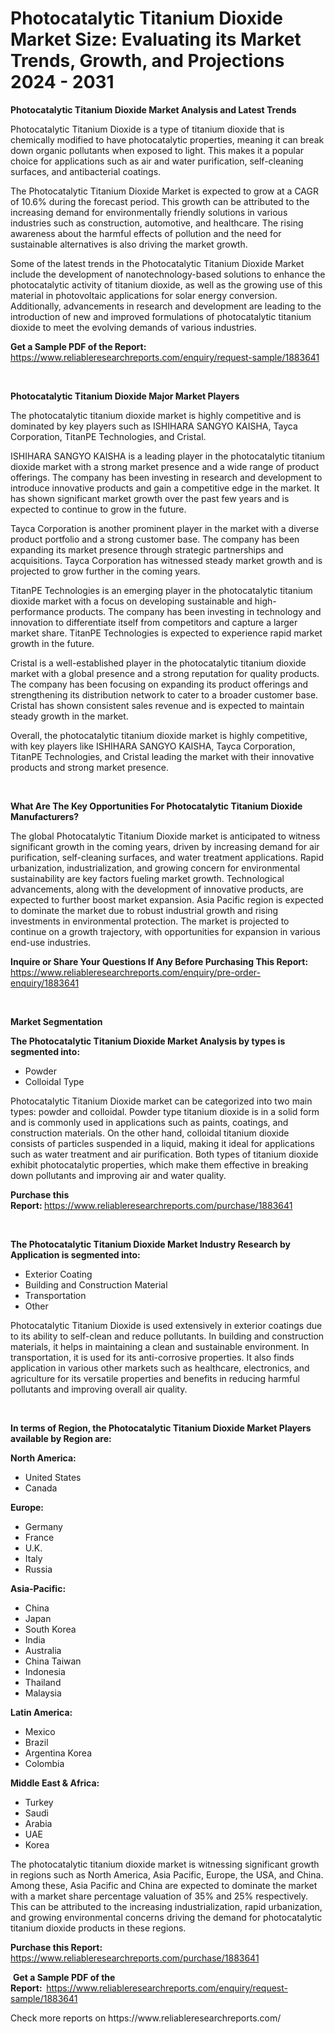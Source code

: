 <p><h1>Photocatalytic Titanium Dioxide Market Size: Evaluating its Market Trends, Growth, and Projections 2024 - 2031</h1></p><p><strong>Photocatalytic Titanium Dioxide Market Analysis and Latest Trends</strong></p>
<p><p>Photocatalytic Titanium Dioxide is a type of titanium dioxide that is chemically modified to have photocatalytic properties, meaning it can break down organic pollutants when exposed to light. This makes it a popular choice for applications such as air and water purification, self-cleaning surfaces, and antibacterial coatings.</p><p>The Photocatalytic Titanium Dioxide Market is expected to grow at a CAGR of 10.6% during the forecast period. This growth can be attributed to the increasing demand for environmentally friendly solutions in various industries such as construction, automotive, and healthcare. The rising awareness about the harmful effects of pollution and the need for sustainable alternatives is also driving the market growth.</p><p>Some of the latest trends in the Photocatalytic Titanium Dioxide Market include the development of nanotechnology-based solutions to enhance the photocatalytic activity of titanium dioxide, as well as the growing use of this material in photovoltaic applications for solar energy conversion. Additionally, advancements in research and development are leading to the introduction of new and improved formulations of photocatalytic titanium dioxide to meet the evolving demands of various industries.</p></p>
<p><strong>Get a Sample PDF of the Report:&nbsp;</strong> <a href="https://www.reliableresearchreports.com/enquiry/request-sample/1883641">https://www.reliableresearchreports.com/enquiry/request-sample/1883641</a></p>
<p>&nbsp;</p>
<p><strong>Photocatalytic Titanium Dioxide Major Market Players</strong></p>
<p><p>The photocatalytic titanium dioxide market is highly competitive and is dominated by key players such as ISHIHARA SANGYO KAISHA, Tayca Corporation, TitanPE Technologies, and Cristal.</p><p>ISHIHARA SANGYO KAISHA is a leading player in the photocatalytic titanium dioxide market with a strong market presence and a wide range of product offerings. The company has been investing in research and development to introduce innovative products and gain a competitive edge in the market. It has shown significant market growth over the past few years and is expected to continue to grow in the future.</p><p>Tayca Corporation is another prominent player in the market with a diverse product portfolio and a strong customer base. The company has been expanding its market presence through strategic partnerships and acquisitions. Tayca Corporation has witnessed steady market growth and is projected to grow further in the coming years.</p><p>TitanPE Technologies is an emerging player in the photocatalytic titanium dioxide market with a focus on developing sustainable and high-performance products. The company has been investing in technology and innovation to differentiate itself from competitors and capture a larger market share. TitanPE Technologies is expected to experience rapid market growth in the future.</p><p>Cristal is a well-established player in the photocatalytic titanium dioxide market with a global presence and a strong reputation for quality products. The company has been focusing on expanding its product offerings and strengthening its distribution network to cater to a broader customer base. Cristal has shown consistent sales revenue and is expected to maintain steady growth in the market.</p><p>Overall, the photocatalytic titanium dioxide market is highly competitive, with key players like ISHIHARA SANGYO KAISHA, Tayca Corporation, TitanPE Technologies, and Cristal leading the market with their innovative products and strong market presence.</p></p>
<p>&nbsp;</p>
<p><strong>What Are The Key Opportunities For Photocatalytic Titanium Dioxide Manufacturers?</strong></p>
<p><p>The global Photocatalytic Titanium Dioxide market is anticipated to witness significant growth in the coming years, driven by increasing demand for air purification, self-cleaning surfaces, and water treatment applications. Rapid urbanization, industrialization, and growing concern for environmental sustainability are key factors fueling market growth. Technological advancements, along with the development of innovative products, are expected to further boost market expansion. Asia Pacific region is expected to dominate the market due to robust industrial growth and rising investments in environmental protection. The market is projected to continue on a growth trajectory, with opportunities for expansion in various end-use industries.</p></p>
<p><strong>Inquire or Share Your Questions If Any Before Purchasing This Report:</strong> <a href="https://www.reliableresearchreports.com/enquiry/pre-order-enquiry/1883641">https://www.reliableresearchreports.com/enquiry/pre-order-enquiry/1883641</a></p>
<p>&nbsp;</p>
<p><strong>Market Segmentation</strong></p>
<p><strong>The Photocatalytic Titanium Dioxide Market Analysis by types is segmented into:</strong></p>
<p><ul><li>Powder</li><li>Colloidal Type</li></ul></p>
<p><p>Photocatalytic Titanium Dioxide market can be categorized into two main types: powder and colloidal. Powder type titanium dioxide is in a solid form and is commonly used in applications such as paints, coatings, and construction materials. On the other hand, colloidal titanium dioxide consists of particles suspended in a liquid, making it ideal for applications such as water treatment and air purification. Both types of titanium dioxide exhibit photocatalytic properties, which make them effective in breaking down pollutants and improving air and water quality.</p></p>
<p><strong>Purchase this Report:&nbsp;</strong><a href="https://www.reliableresearchreports.com/purchase/1883641">https://www.reliableresearchreports.com/purchase/1883641</a></p>
<p>&nbsp;</p>
<p><strong>The Photocatalytic Titanium Dioxide Market Industry Research by Application is segmented into:</strong></p>
<p><ul><li>Exterior Coating</li><li>Building and Construction Material</li><li>Transportation</li><li>Other</li></ul></p>
<p><p>Photocatalytic Titanium Dioxide is used extensively in exterior coatings due to its ability to self-clean and reduce pollutants. In building and construction materials, it helps in maintaining a clean and sustainable environment. In transportation, it is used for its anti-corrosive properties. It also finds application in various other markets such as healthcare, electronics, and agriculture for its versatile properties and benefits in reducing harmful pollutants and improving overall air quality.</p></p>
<p>&nbsp;</p>
<p><strong>In terms of Region, the Photocatalytic Titanium Dioxide Market Players available by Region are:</strong></p>
<p>
    <p> <strong> North America: </strong>
        <ul>
            <li>United States</li>
            <li>Canada</li>
        </ul>
        </p> 
    <p> <strong> Europe: </strong>
        <ul>
            <li>Germany</li>
            <li>France</li>
            <li>U.K.</li>
            <li>Italy</li>
            <li>Russia</li>
        </ul>
        </p> 
    <p> <strong> Asia-Pacific: </strong>
        <ul>
            <li>China</li>
            <li>Japan</li>
            <li>South Korea</li>
            <li>India</li>
            <li>Australia</li>
            <li>China Taiwan</li>
            <li>Indonesia</li>
            <li>Thailand</li>
            <li>Malaysia</li>
        </ul>
        </p> 
    <p> <strong> Latin America: </strong>
        <ul>
            <li>Mexico</li>
            <li>Brazil</li>
            <li>Argentina Korea</li>
            <li>Colombia</li>
        </ul>
        </p> 
    <p> <strong> Middle East & Africa: </strong>
        <ul>
            <li>Turkey</li>
            <li>Saudi</li>
            <li>Arabia</li>
            <li>UAE</li>
            <li>Korea</li>
        </ul>
    </p>
    </p>
<p><p>The photocatalytic titanium dioxide market is witnessing significant growth in regions such as North America, Asia Pacific, Europe, the USA, and China. Among these, Asia Pacific and China are expected to dominate the market with a market share percentage valuation of 35% and 25% respectively. This can be attributed to the increasing industrialization, rapid urbanization, and growing environmental concerns driving the demand for photocatalytic titanium dioxide products in these regions.</p></p>
<p><strong>Purchase this Report: </strong><a href="https://www.reliableresearchreports.com/purchase/1883641">https://www.reliableresearchreports.com/purchase/1883641</a></p>
<p>&nbsp;<strong>Get a Sample PDF of the Report:&nbsp;&nbsp;</strong><a href="https://www.reliableresearchreports.com/enquiry/request-sample/1883641">https://www.reliableresearchreports.com/enquiry/request-sample/1883641</a></p>
<p><strong></strong></p>
<p>Check more reports on https://www.reliableresearchreports.com/</p>